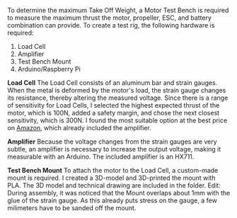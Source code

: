 To determine the maximum Take Off Weight, a Motor Test Bench is required to measure the maximum thrust the motor, propeller, ESC, and battery combination can provide. To create a test rig, the following hardware is required:

1.  Load Cell
2.  Amplifier
3.  Test Bench Mount
4.  Arduino/Raspberry Pi

**Load Cell** The Load Cell consists of an aluminum bar and strain gauges. When the metal is deformed by the motor's load, the strain gauge changes its resistance, thereby altering the measured voltage. Since there is a range of sensitivity for Load Cells, I selected the highest expected thrust of the motor, which is 100N, added a safety margin, and chose the next closest sensitivity, which is 300N. I found the most suitable option at the best price on [Amazon](https://www.amazon.de/dp/B07L82YWPV?psc=1&ref=ppx_yo2ov_dt_b_product_details), which already included the amplifier.

**Amplifier** Because the voltage changes from the strain gauges are very subtle, an amplifier is necessary to increase the output voltage, making it measurable with an Arduino. The included amplifier is an HX711.

**Test Bench Mount** To attach the motor to the Load Cell, a custom-made mount is required. I created a 3D-model and 3D-printed the mount with PLA. The 3D model and technical drawing are included in the folder. Edit: During assembly, it was noticed that the Mount overlaps about 1mm with the glue of the strain gauge. As this already puts stress on the gauge, a few milimeters have to be sanded off the mount.
